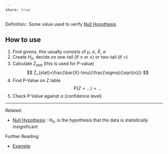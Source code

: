 ```yaml
---
share: true
---
```



Definition:: Some value used to verify [Null Hypothesis](./Null%20Hypothesis.md)

## How to use
1. Find givens, this usually consists of $\mu$, $\sigma$, $\bar{X}$, $\alpha$
2. Create $H_0$, decide on one-tail (if $\leq$ or $\geq$) or two-tail (if $=$)
3. Calculate $Z_{stat}$ (this is used for P-value)
	$$
	Z_{stat}=\frac{\bar{X}-\mu}{\frac{\sigma}{\sqrt{n}}}
	$$
4. Find P-Value on Z table
	$$
	P(Z=...)=...
	$$
5. Check P-Value against $\alpha$ (confidence level) 



---
Related:
- [Null Hypothesis](./Null%20Hypothesis.md) : $H_0$, is the hypothesis that the data is statistically insignificant

Further Reading:
- [Example](./Example.md)
